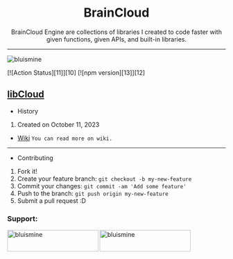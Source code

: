 <h1 align="center">BrainCloud</h1>
<p align="center">BrainCloud Engine are collections of libraries I created to code faster with given functions, given APIs, and built-in libraries.</p>

---
<p align="left"> <img src="https://komarev.com/ghpvc/?username=bluismine&label=Profile%20views&color=0e75b6&style=flat" alt="bluismine"/> </p>
[![Action Status][11]][10] [![npm version][13]][12]

## [libCloud](https://github.com/bluismine/Brain-Cloud-Engine/tree/main/libCloud)
*  History
1.  Created on October 11, 2023

* [Wiki](https://github.com/bluismine/Brain-Cloud-Engine/wiki/bEngine%E2%80%90Spigot)
  `You can read more on wiki.`

---

* Contributing

1. Fork it!
2. Create your feature branch: `git checkout -b my-new-feature`
3. Commit your changes: `git commit -am 'Add some feature'`
4. Push to the branch: `git push origin my-new-feature`
5. Submit a pull request :D

<h3 align="left">Support:</h3>
<p><a href="https://www.buymeacoffee.com/bluismine"> <img align="left" src="https://cdn.buymeacoffee.com/buttons/v2/default-yellow.png" height="50" width="210" alt="bluismine" /></a><a href="https://ko-fi.com/bluismine"> <img align="left" src="https://cdn.ko-fi.com/cdn/kofi3.png?v=3" height="50" width="210" alt="bluismine" /></a></p><br><br>

